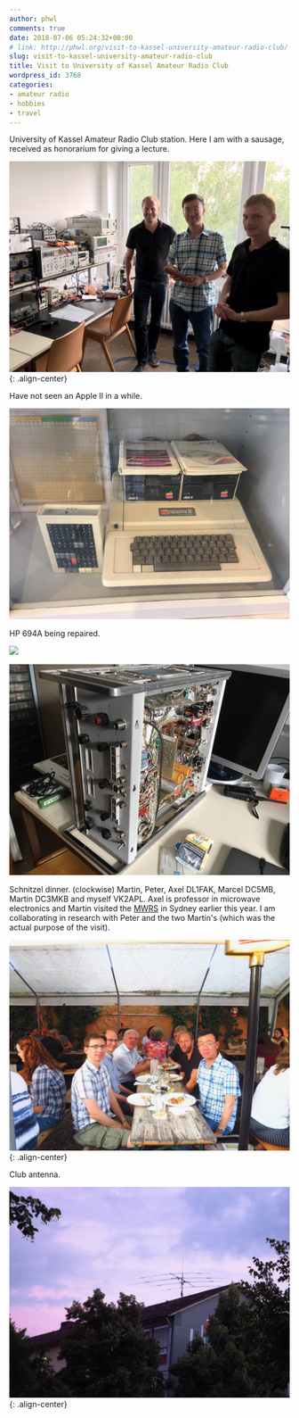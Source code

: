 ```yaml
---
author: phwl
comments: true
date: 2018-07-06 05:24:32+00:00
# link: http://phwl.org/visit-to-kassel-university-amateur-radio-club/
slug: visit-to-kassel-university-amateur-radio-club
title: Visit to University of Kassel Amateur Radio Club
wordpress_id: 3768
categories:
- amateur radio
- hobbies
- travel
---
```


University of Kassel Amateur Radio Club station. Here I am with a sausage, received as honorarium for giving a lecture.

![](/assets/images/2018/07/img_1601-1.jpg){: .align-center}

<!-- more -->

Have not seen an Apple II in a while.

![](/assets/images/2018/07/img_1591.jpg)

HP 694A being repaired.

![](/assets/images/2018/07/img_1605-225x300.jpg)

![](/assets/images/2018/07/img_1604.jpg)

Schnitzel dinner. (clockwise) Martin, Peter, Axel DL1FAK, Marcel DC5MB, Martin DC3MKB and myself VK2APL. Axel is professor in microwave electronics and Martin visited the [MWRS](http://www.mwrs.org.au/) in Sydney earlier this year. I am collaborating in research with Peter and the two Martin's (which was the actual purpose of the visit).

[
](/assets/images/2018/07/IMG_8691.jpg)![](/assets/images/2018/07/IMG_8691.jpg){: .align-center}

Club antenna.

![](/assets/images/2018/07/IMG_8694.jpg){: .align-center}
